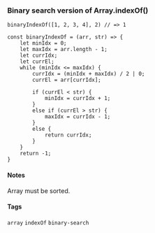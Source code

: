 ### Binary search version of Array.indexOf()

`binaryIndexOf([1, 2, 3, 4], 2) // => 1`

```
const binaryIndexOf = (arr, str) => {
    let minIdx = 0;
    let maxIdx = arr.length - 1;
    let currIdx;
    let currEl;
    while (minIdx <= maxIdx) {
        currIdx = (minIdx + maxIdx) / 2 | 0;
        currEl = arr[currIdx];
 
        if (currEl < str) {
            minIdx = currIdx + 1;
        }
        else if (currEl > str) {
            maxIdx = currIdx - 1;
        }
        else {
            return currIdx;
        }
    }
    return -1;
}
```
#### Notes

Array must be sorted.

#### Tags

`array` `indexOf` `binary-search`
